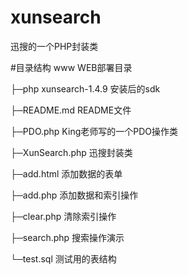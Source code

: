 # xunsearch
迅搜的一个PHP封装类

#目录结构
www  WEB部署目录

├─php                 xunsearch-1.4.9 安装后的sdk

├─README.md           README文件

├─PDO.php             King老师写的一个PDO操作类

├─XunSearch.php       迅搜封装类

├─add.html            添加数据的表单

├─add.php             添加数据和索引操作

├─clear.php           清除索引操作

├─search.php          搜索操作演示

└─test.sql            测试用的表结构

